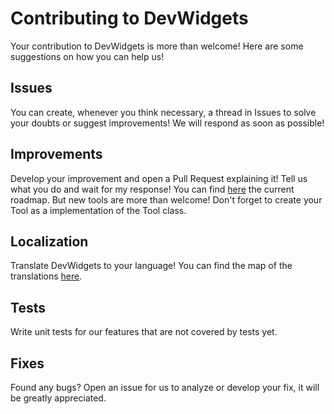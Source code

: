 # Contributing to DevWidgets

Your contribution to DevWidgets is more than welcome! Here are some suggestions on how you can help us!

## Issues
You can create, whenever you think necessary, a thread in Issues to solve your doubts or suggest improvements! We will respond as soon as possible!

## Improvements
Develop your improvement and open a Pull Request explaining it! Tell us what you do and wait for my response!
You can find [here](./ROADMAP.md) the current roadmap. 
But new tools are more than welcome! Don't forget to create your Tool as a implementation of the Tool class.

## Localization
Translate DevWidgets to your language! You can find the map of the translations [here](./assets/templates/translation.yaml).

## Tests
Write unit tests for our features that are not covered by tests yet.

## Fixes
Found any bugs? Open an issue for us to analyze or develop your fix, it will be greatly appreciated.
